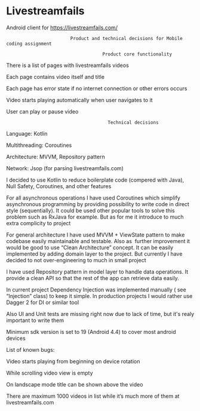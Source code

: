 # Livestreamfails
Android client for https://livestreamfails.com/

	              			Product and technical decisions for Mobile coding assignment  

			                        	Product core functionality

There is a list of pages with livestreamfails videos

Each page contains video itself and title 

Each page has error state if no internet connection or other errors occurs 

Video starts playing automatically when user navigates to it 

User can play or pause video


				                          Technical decisions 

Language: Kotlin

Multithreading: Coroutines 

Architecture: MVVM, Repository pattern

Network: Jsop (for parsing livestreamfails.com)

I decided to use Kotlin to reduce boilerplate code (compered with Java), Null Safety, Coroutines, and other features 

For all asynchronous operations I have used Coroutines which simplify asynchronous programming by providing possibility to write code in direct style (sequentially).
It could be used other popular tools to solve this problem such as RxJava for example. But as for me it introduce to much extra complicity to project

For general architecture I have used MVVM + ViewState pattern to make codebase easily maintainable and testable. Also as  further improvement it would be good to use “Clean Architecture” concept. It can be easily implemented by adding domain layer to the project. But currently I have decided  to not over-engineering to much in small project 

I have used Repository pattern in model layer to handle data operations. It provide a clean API so that the rest of the app can retrieve data easily.

In current project Dependency Injection was implemented manually ( see “Injection” class) to keep it simple. In production projects I would rather use Dagger 2 for DI or similar tool 

Also UI and Unit tests are missing right now due to lack of time, but it's realy important to write them

Minimum sdk version is set to 19 (Android 4.4) to cover most android devices 

List of known bugs:

Video starts playing from beginning on device rotation

While scrolling video view is empty 

On landscape mode title can be shown above the video  

There are maximum 1000 videos in list while it’s much more of them at livestreamfails.com

